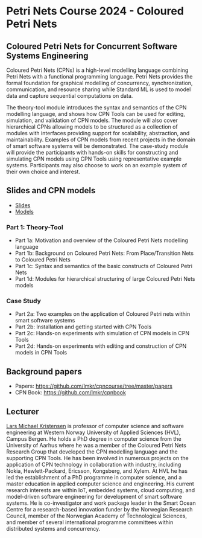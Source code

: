 # Petri Nets Course 2024 - Coloured Petri Nets 

## Coloured Petri Nets for Concurrent Software Systems Engineering 

Coloured Petri Nets (CPNs) is a high-level modelling language combining Petri Nets with a functional programming language. Petri Nets provides the formal foundation for graphical modelling of concurrency, synchronization, communication, and resource sharing while Standard ML is used to model data and capture sequential computations on data.  

The theory-tool module introduces the syntax and semantics of the CPN modelling language, and shows how CPN Tools can be used for editing, simulation, and validation of CPN models. The module will also cover hierarchical CPNs allowing models to be structured as a collection of modules with interfaces providing support for scalability, abstraction, and maintainability. Examples of CPN models from recent projects in the domain of smart software systems will be demonstrated. The case-study module will provide the participants with hands-on skills for constructing and simulating CPN models using CPN Tools using representative example systems. Participants may also choose to work on an example system of their own choice and interest.

## Slides and CPN models

- [Slides](slides/)
- [Models](models/)

### Part 1: Theory-Tool

- Part 1a: Motivation and overview of the Coloured Petri Nets modelling language
- Part 1b: Background on Coloured Petri Nets: From Place/Transition Nets to Coloured Petri Nets
- Part 1c: Syntax and semantics of the basic constructs of Coloured Petri Nets
- Part 1d: Modules for hierarchical structuring of large Coloured Petri Nets models

### Case Study

- Part 2a: Two examples on the application of Coloured Petri nets within smart software systems
- Part 2b: Installation and getting started with CPN Tools
- Part 2c: Hands-on experiments with simulation of CPN models in CPN Tools
- Part 2d: Hands-on experiments with editing and construction of CPN models in CPN Tools

## Background papers

- Papers: https://github.com/lmkr/cpncourse/tree/master/papers
- CPN Book: https://github.com/lmkr/cpnbook 

## Lecturer

[Lars Michael Kristensen](https://www.hvl.no/en/employee/?user=Lars.Michael.Kristensen) is professor of computer science and software engineering at Western Norway University of Applied Sciences (HVL), Campus Bergen. He holds a PhD degree in computer science from the University of Aarhus where he was a member of the Coloured Petri Nets Research Group that developed the CPN modelling language and the supporting CPN Tools. He has been involved in numerous projects on the application of CPN technology in collaboration with industry, including Nokia, Hewlett-Packard, Ericsson, Kongsberg, and Xylem. At HVL he has led the establishment of a PhD programme in computer science, and a master education in applied computer science and engineering. His current research interests are within IoT, embedded systems, cloud computing, and model-driven software engineering for development of smart software systems. He is co-investigator and work package leader in the Smart Ocean Centre for a research-based innovation funder by the Norwegian Research Council, member of the Norwegian Academy of Technological Sciences, and member of several international programme committees within distributed systems and concurrency.

